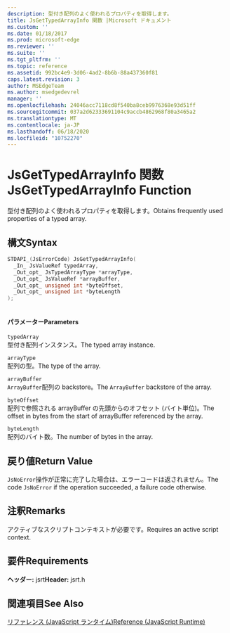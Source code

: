 ```yaml
---
description: 型付き配列のよく使われるプロパティを取得します。
title: JsGetTypedArrayInfo 関数 |Microsoft ドキュメント
ms.custom: ''
ms.date: 01/18/2017
ms.prod: microsoft-edge
ms.reviewer: ''
ms.suite: ''
ms.tgt_pltfrm: ''
ms.topic: reference
ms.assetid: 992bc4e9-3d06-4ad2-8b6b-88a437360f81
caps.latest.revision: 3
author: MSEdgeTeam
ms.author: msedgedevrel
manager: ''
ms.openlocfilehash: 24046acc7118cd8f540ba8ceb9976368e93d51ff
ms.sourcegitcommit: 037a2d62333691104c9accb4862968f80a3465a2
ms.translationtype: MT
ms.contentlocale: ja-JP
ms.lasthandoff: 06/18/2020
ms.locfileid: "10752270"
---
```

# <span data-ttu-id="f6a6b-103">JsGetTypedArrayInfo 関数</span><span class="sxs-lookup"><span data-stu-id="f6a6b-103">JsGetTypedArrayInfo Function</span></span>
<span data-ttu-id="f6a6b-104">型付き配列のよく使われるプロパティを取得します。</span><span class="sxs-lookup"><span data-stu-id="f6a6b-104">Obtains frequently used properties of a typed array.</span></span>  
  
## <span data-ttu-id="f6a6b-105">構文</span><span class="sxs-lookup"><span data-stu-id="f6a6b-105">Syntax</span></span>  
  
```cpp  
STDAPI_(JsErrorCode) JsGetTypedArrayInfo(  
  _In_ JsValueRef typedArray,  
  _Out_opt_ JsTypedArrayType *arrayType,  
  _Out_opt_ JsValueRef *arrayBuffer,  
  _Out_opt_ unsigned int *byteOffset,  
  _Out_opt_ unsigned int *byteLength  
);  
  
```  
  
#### <span data-ttu-id="f6a6b-106">パラメーター</span><span class="sxs-lookup"><span data-stu-id="f6a6b-106">Parameters</span></span>  
 `typedArray`  
 <span data-ttu-id="f6a6b-107">型付き配列インスタンス。</span><span class="sxs-lookup"><span data-stu-id="f6a6b-107">The typed array instance.</span></span>  
  
 `arrayType`  
 <span data-ttu-id="f6a6b-108">配列の型。</span><span class="sxs-lookup"><span data-stu-id="f6a6b-108">The type of the array.</span></span>  
  
 `arrayBuffer`  
 <span data-ttu-id="f6a6b-109">`ArrayBuffer`配列の backstore。</span><span class="sxs-lookup"><span data-stu-id="f6a6b-109">The `ArrayBuffer` backstore of the array.</span></span>  
  
 `byteOffset`  
 <span data-ttu-id="f6a6b-110">配列で参照される arrayBuffer の先頭からのオフセット (バイト単位)。</span><span class="sxs-lookup"><span data-stu-id="f6a6b-110">The offset in bytes from the start of arrayBuffer referenced by the array.</span></span>  
  
 `byteLength`  
 <span data-ttu-id="f6a6b-111">配列のバイト数。</span><span class="sxs-lookup"><span data-stu-id="f6a6b-111">The number of bytes in the array.</span></span>  
  
## <span data-ttu-id="f6a6b-112">戻り値</span><span class="sxs-lookup"><span data-stu-id="f6a6b-112">Return Value</span></span>  
 <span data-ttu-id="f6a6b-113">`JsNoError`操作が正常に完了した場合は、エラーコードは返されません。</span><span class="sxs-lookup"><span data-stu-id="f6a6b-113">The code `JsNoError` if the operation succeeded, a failure code otherwise.</span></span>  
  
## <span data-ttu-id="f6a6b-114">注釈</span><span class="sxs-lookup"><span data-stu-id="f6a6b-114">Remarks</span></span>  
 <span data-ttu-id="f6a6b-115">アクティブなスクリプトコンテキストが必要です。</span><span class="sxs-lookup"><span data-stu-id="f6a6b-115">Requires an active script context.</span></span>  
  
## <span data-ttu-id="f6a6b-116">要件</span><span class="sxs-lookup"><span data-stu-id="f6a6b-116">Requirements</span></span>  
 <span data-ttu-id="f6a6b-117">**ヘッダー:** jsrt</span><span class="sxs-lookup"><span data-stu-id="f6a6b-117">**Header:** jsrt.h</span></span>  
  
## <span data-ttu-id="f6a6b-118">関連項目</span><span class="sxs-lookup"><span data-stu-id="f6a6b-118">See Also</span></span>  
 [<span data-ttu-id="f6a6b-119">リファレンス (JavaScript ランタイム)</span><span class="sxs-lookup"><span data-stu-id="f6a6b-119">Reference (JavaScript Runtime)</span></span>](../chakra-hosting/reference-javascript-runtime.md)